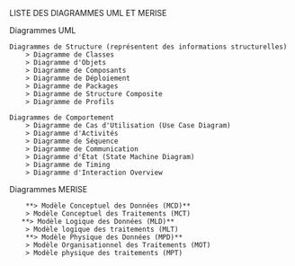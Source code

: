 LISTE DES DIAGRAMMES UML ET MERISE

Diagrammes UML

    Diagrammes de Structure (représentent des informations structurelles)
        > Diagramme de Classes
        > Diagramme d'Objets 
        > Diagramme de Composants
        > Diagramme de Déploiement
        > Diagramme de Packages
        > Diagramme de Structure Composite
        > Diagramme de Profils

    Diagrammes de Comportement 
        > Diagramme de Cas d'Utilisation (Use Case Diagram)
        > Diagramme d'Activités
        > Diagramme de Séquence
        > Diagramme de Communication
        > Diagramme d'État (State Machine Diagram)
        > Diagramme de Timing
        > Diagramme d'Interaction Overview


Diagrammes MERISE

        **> Modèle Conceptuel des Données (MCD)**
        > Modèle Conceptuel des Traitements (MCT)
       **> Modèle Logique des Données (MLD)**
        > Modèle logique des traitements (MLT)
        **> Modèle Physique des Données (MPD)**
        > Modèle Organisationnel des Traitements (MOT)
        > Modèle physique des traitements (MPT)

